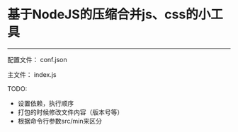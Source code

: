 # 基于NodeJS的压缩合并js、css的小工具 #

----------

配置文件： conf.json


主文件： index.js


TODO:

- 设置依赖，执行顺序
- 打包的时候修改文件内容（版本号等）
- 根据命令行参数src/min来区分